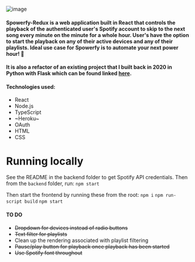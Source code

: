 ![image](https://user-images.githubusercontent.com/44789534/162627337-af8a3ed6-8727-4603-9cd7-38729679d489.png)


#### Spowerfy-Redux is a web application built in React that controls the playback of the authenticated user's Spotify account to skip to the next song every minute on the minute for a whole hour. User's have the option to start the playback on any of their active devices and any of their playlists. Ideal use case for Spowerfy is to automate your next power hour! 🍺

#### It is also a refactor of an existing project that I built back in 2020 in Python with Flask which can be found linked [here](https://github.com/ColemanMitch/Spowerfy).

#### Technologies used:
* React
* Node.js
* TypeScript
* ~Heroku~
* OAuth
* HTML
* CSS 

# Running locally
See the README in the backend folder to get Spotify API credentials. Then from the `backend` folder, run:
`npm start`

Then start the frontend by running these from the root:
`npm i`
`npm run-script build`
`npm start`

#### TO DO
* ~~Dropdown for devices instead of radio buttons~~
* ~~Text filter for playlists~~
* Clean up the rendering associated with playlist filtering 
* ~~Pause/play button for playback once playback has been started~~
* ~~Use Spotify font throughout~~
